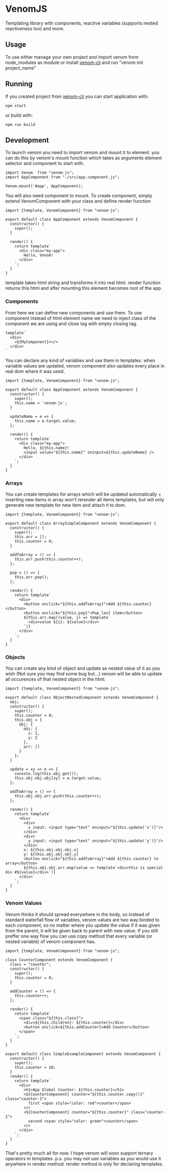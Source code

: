 # VenomJS
Templating library with components, reactive variables (supports nested reactiveness too) and more.

## Usage
To use either manage your own project and import venom from node_modules as module or install [venom-cli](https://www.npmjs.com/package/venom-cli) and run "venom init project_name"

## Running
If you created project from [venom-cli](https://www.npmjs.com/package/venom-cli) you can start application with:
```
npm start
```
or build with:
```
npm run build
```

## Development
To launch venom you need to import venom and mount it to element. you can do this by venom's mount function which takes as arguments element selector and component to start with.
```
import Venom  from "venom-js";
import AppComponent from "./src/app.component.js";

Venom.mount('#app', AppComponent);
```
You will also need component to mount.
To create component, simply extend VenomComponent with your class and define render function
```
import {template, VenomComponent} from "venom-js";

export default class AppComponent extends VenomComponent {
  constructor() {
    super();
  }

  render() {
    return template`
      <div class="my-app">
        Hello, Venom!
      </div>
    `;
  }
}
```
template takes html string and transforms it into real html. render function returns this html and after mounting this element becomes root of the app.

### Components
From here we can define new components and use them. To use component instead of html element name we need to inject class of the component we are using and close tag with empty closing tag.
```
template`
  <div>
    <${MyComponent}></>
  </div>
`
```
You can declare any kind of variables and use them in templates. when variable values are updated, venom component also updates every place in real dom where it was used.
```
import {template, VenomComponent} from "venom-js";

export default class AppComponent extends VenomComponent {
  constructor() {
    super();
    this.name = 'venom-js';
  }

  updateName = e => {
    this.name = e.target.value;
  };

  render() {
    return template`
      <div class="my-app">
        Hello, ${this.name}!
        <input value="${this.name}" oninput=${this.updateName} />
      </div>
    `;
  }
}
```
### Arrays
You can create templates for arrays which will be updated automatically + inserting new items in array won't rerender all items templates, but will only generate new template for new item and attach it to dom.

```
import {template, VenomComponent} from "venom-js";

export default class ArraySimpleComponent extends VenomComponent {
  constructor() {
    super();
    this.arr = [];
    this.counter = 0;
  }

  addToArray = () => {
    this.arr.push(this.counter++);
  };

  pop = () => {
    this.arr.pop();
  };

  render() {
    return template`
      <div>
        <button onclick="${this.addToArray}">Add ${this.counter}</button>
        <button onclick="${this.pop}">Pop last item</button>
        ${this.arr.map((value, i) => template`
          <div>value ${i}: ${value}</div>
        `)}
      </div>
    `;
  }
}
```
### Objects
You can create any kind of object and update as nested value of it as you wish (Not sure you may find some bug but...) venom will be able to update all occurences of that nested object in the html.
```
import {template, VenomComponent} from "venom-js";

export default class ObjectNestedComponent extends VenomComponent {
  obj;
  constructor() {
    super();
    this.counter = 0;
    this.obj = {
      obj: {
        obj: {
          x: 1,
          y: 2
        },
        arr: []
      }
    };
  }

  update = xy => e => {
    console.log(this.obj.get());
    this.obj.obj.obj[xy] = e.target.value;
  };

  addToArray = () => {
    this.obj.obj.arr.push(this.counter++);
  };

  render() {
    return template`
      <div>
        <div>
          x input: <input type="text" oninput="${this.update('x')}"/>
        </div>
        <div>
          y input: <input type="text" oninput="${this.update('y')}"/>
        </div>
        x: ${this.obj.obj.obj.x}
        y: ${this.obj.obj.obj.y}
        <button onclick="${this.addToArray}">Add ${this.counter} to array</button>
        ${this.obj.obj.arr.map(value => template`<div>this is special div #${value}</div>`)}
      </div>
    `;
  }
}
```
### Venom Values
Venom thinks it should spread everywhere in the body, so instead of standard waterfall flow of variables, venom values are two way binded to each component, so no matter where you update the value if it was given from the parent, it will be given back to parent with new value. If you still preffer one way flow you can use copy method that every variable (or nested variable) of venom component has.
```
import {template, VenomComponent} from "venom-js";

class CounterComponent extends VenomComponent {
  class = "counter";
  constructor() {
    super();
    this.counter = 0;
  }

  addCounter = () => {
    this.counter++;
  };

  render() {
    return template`
      <span class="${this.class}">
        <div>${this.children}: ${this.counter}</div>
        <button onclick=${this.addCounter}>Add Counter</button>
      </span>
    `;
  }
}

export default class SimpleExampleComponent extends VenomComponent {
  constructor() {
    super();
    this.counter = 10;
  }
  render() {
    return template`
      <div>
        <h1>App Global Counter: ${this.counter}</h1>
        <${CounterComponent} counter="${this.counter.copy()}" class="counter-1">
          first <span style="color: red">counter</span>
        </>
        <${CounterComponent} counter="${this.counter}" class="counter-2">
          second <span style="color: green">counter</span>
        </>
      </div>
    `;
  }
}
```
That's pretty much all for now. I hope venom will soon support ternary operators in templates.
p.s. you may not use variables as you would use it anywhere in render method. render method is only for declaring templates.